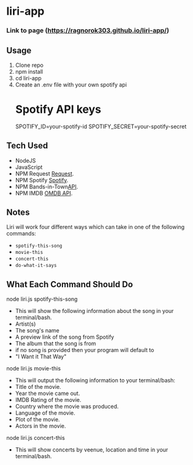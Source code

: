 # liri-app
### Link to page (https://ragnorok303.github.io/liri-app/)
## Usage

1. Clone repo
2. npm install
3. cd liri-app
4. Create an .env file with your own spotify api
    # Spotify API keys
     SPOTIFY_ID=your-spotify-id
     SPOTIFY_SECRET=your-spotify-secret


## Tech Used 

* NodeJS
* JavaScript
* NPM Request [Request](https://www.npmjs.com/package/request).
* NPM Spotify [Spotify](https://www.npmjs.com/package/spotify).
* NPM Bands-in-Town[API](https://manager.bandsintown.com/support/bandsintown-api).
* NPM IMDB    [OMDB API](http://www.omdbapi.com).

## Notes 

Liri will work four different ways which can take in one of the following commands:

* `spotify-this-song`
* `movie-this`
* `concert-this`
* `do-what-it-says`

## What Each Command Should Do

node liri.js spotify-this-song 
* This will show the following information about the song in your terminal/bash.
* Artist(s)
* The song's name
* A preview link of the song from Spotify
* The album that the song is from
* if no song is provided then your program will default to
* "I Want it That Way"

node liri.js movie-this
* This will output the following information to your terminal/bash:
* Title of the movie.
* Year the movie came out.
* IMDB Rating of the movie.
* Country where the movie was produced.
* Language of the movie.
* Plot of the movie.
* Actors in the movie.

node liri.js concert-this
* This will show concerts by veenue, location and time in your terminal/bash.